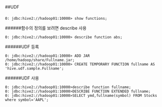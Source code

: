 ##UDF
###
```
0: jdbc:hive2://hadoop01:10000> show functions;
```
######함수의 정의를 보려면 describe 사용
```
0: jdbc:hive2://hadoop01:10000> describe function abs;
```
######UDF 등록
```
0: jdbc:hive2://hadoop01:10000> ADD JAR /home/hadoop/share/Fullname.jar;
0: jdbc:hive2://hadoop01:10000> CREATE TEMPORARY FUNCTION fullname AS 'hive.udf.sample.Fullname';
```
######UDF 사용
```
0: jdbc:hive2://hadoop01:10000>describe function fullname;
0: jdbc:hive2://hadoop01:10000>DESCRIBE FUNCTION EXTENDED fullname;
0: jdbc:hive2://hadoop01:10000>SELECT ymd,fullname(symbol) FROM Stocks where symbol='AAPL';
```
